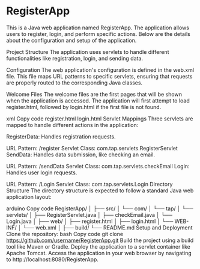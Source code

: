 <h1>RegisterApp</h1>
This is a Java web application named RegisterApp. The application allows users to register, login, and perform specific actions. Below are the details about the configuration and setup of the application.

Project Structure
The application uses servlets to handle different functionalities like registration, login, and sending data.

Configuration
The web application's configuration is defined in the web.xml file. This file maps URL patterns to specific servlets, ensuring that requests are properly routed to the corresponding Java classes.

Welcome Files
The welcome files are the first pages that will be shown when the application is accessed. The application will first attempt to load register.html, followed by login.html if the first file is not found.

xml
Copy code
<welcome-file-list>
  <welcome-file>register.html</welcome-file>
  <welcome-file>login.html</welcome-file>
</welcome-file-list>
Servlet Mappings
Three servlets are mapped to handle different actions in the application:

RegisterData: Handles registration requests.

URL Pattern: /register
Servlet Class: com.tap.servlets.RegisterServlet
SendData: Handles data submission, like checking an email.

URL Pattern: /sendData
Servlet Class: com.tap.servlets.checkEmail
Login: Handles user login requests.

URL Pattern: /Login
Servlet Class: com.tap.servlets.Login
Directory Structure
The directory structure is expected to follow a standard Java web application layout:

arduino
Copy code
RegisterApp/
│
├── src/
│   └── com/
│       └── tap/
│           └── servlets/
│               ├── RegisterServlet.java
│               ├── checkEmail.java
│               └── Login.java
│
├── web/
│   ├── register.html
│   ├── login.html
│   └── WEB-INF/
│       └── web.xml
│
├── build/
└── README.md
Setup and Deployment
Clone the repository:
bash
Copy code
git clone https://github.com/username/RegisterApp.git
Build the project using a build tool like Maven or Gradle.
Deploy the application to a servlet container like Apache Tomcat.
Access the application in your web browser by navigating to http://localhost:8080/RegisterApp.
